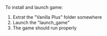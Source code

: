 To install and launch game:
1. Extrat the "Vanilla Plus" folder somewhere
2. Launch the "launch_game"
3. The game should run properly
